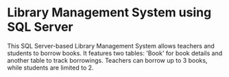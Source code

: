 
<h1>Library Management System using SQL Server</h1>

This SQL Server-based Library Management System allows teachers and students to borrow books. 
It features two tables: 'Book' for book details and another table to track borrowings. 
Teachers can borrow up to 3 books, while students are limited to 2. 
